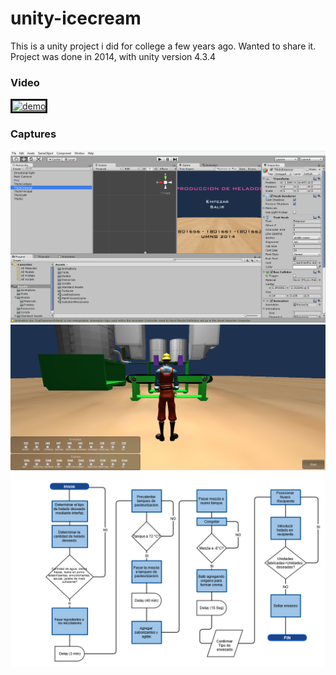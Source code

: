 # unity-icecream
This is a unity project i did for college a few years ago. Wanted to share it.
Project was done in 2014, with unity version 4.3.4

### Video
<a href="https://www.youtube.com/watch?feature=player_embedded&v=Ugrm5O3WSYM" target="_blank">
  <img src="https://img.youtube.com/vi/Ugrm5O3WSYM/0.jpg"  alt="demo" width="240" height="180" border="3" />  
</a>

### Captures

![screenshot1](https://github.com/ivanbaug/unity-icecream/blob/main/other/cap1.png?raw=true)
![screenshot2](https://github.com/ivanbaug/unity-icecream/blob/main/other/cap2.png?raw=true)
![screenshot3](https://github.com/ivanbaug/unity-icecream/blob/main/other/helados.png?raw=true)